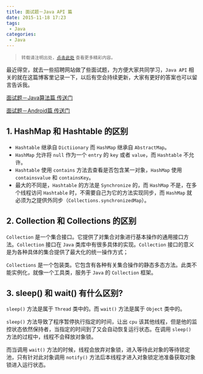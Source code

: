```yaml
---
title: 面试题－Java API 篇
date: 2015-11-18 17:23
tags:
 - Java
categories:
 - Java
---
```


> <small>转载请注明出处，[点击此处](https://shichaohui.github.io/) 查看更多精彩内容。</small>

最近得空，就去一些招聘网站做了些面试题，为方便大家共同学习，`Java API` 相关的就在这篇博客里记录一下，以后有空会持续更新，大家有更好的答案也可以留言告诉我。

[面试题－Java算法篇 传送门](http://blog.csdn.net/u014165119/article/details/49908451)

[面试题－Android篇 传送门](http://blog.csdn.net/u014165119/article/details/49908549)

## 1. HashMap 和 Hashtable 的区别 

* `Hashtable` 继承自 `Dictiionary` 而 `HashMap` 继承自 `AbstractMap`。
* `HashMap` 允许将 `null` 作为一个 `entry` 的 `key` 或者 `value`，而 `Hashtable` 不允许。
* `Hashtable` 使用 `contains` 方法去查看是否包含某一对象，`HashMap` 使用 `containsvalue` 和 `containsKey`。
* 最大的不同是，`Hashtable` 的方法是 `Synchronize` 的，而 `HashMap` 不是，在多个线程访问 `Hashtable` 时，不需要自己为它的方法实现同步，而 `HashMap` 就必须为之提供外同步（`Collections.synchronizedMap`）。 

## 2. Collection 和 Collections 的区别 

`Collection` 是一个集合接口。它提供了对集合对象进行基本操作的通用接口方法。`Collection` 接口在 `Java` 类库中有很多具体的实现。`Collection` 接口的意义是为各种具体的集合提供了最大化的统一操作方式；

`Collections` 是一个包装类。它包含有各种有关集合操作的静态多态方法。此类不能实例化，就像一个工具类，服务于 `Java` 的 `Collection` 框架。

## 3. sleep() 和 wait() 有什么区别? 

`sleep()` 方法是属于 `Thread` 类中的。而 `wait()` 方法是属于 `Object` 类中的。

`sleep()` 方法导致了程序暂停执行指定的时间，让出 `cpu` 该其他线程，但是他的监控状态依然保持者，当指定的时间到了又会自动恢复运行状态。在调用 `sleep()` 方法的过程中，线程不会释放对象锁。

而当调用 `wait()` 方法的时候，线程会放弃对象锁，进入等待此对象的等待锁定池，只有针对此对象调用 `notify()` 方法后本线程才进入对象锁定池准备获取对象锁进入运行状态。